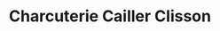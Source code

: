 ---
title: "Charcuterie Cailler Clisson"
url: /clisson/charcuterie-cailler-clisson/
shop: Metzgerei
---